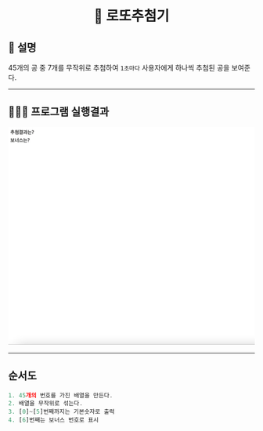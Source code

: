 <h1 align='middle'> 🤖 로또추첨기 


## 👾 설명

45개의 공 중 7개를 무작위로 추첨하여 `1초마다` 사용자에게 하나씩 추첨된 공을 보여준다.

---

## 👨🏻‍💻 프로그램 실행결과 ##

<img src="../images/lottery_play.gif" alt="실행결과"/>

---
## 순서도
```js
1. 45개의 번호를 가진 배열을 만든다.
2. 배열을 무작위로 섞는다.
3. [0]~[5]번째까지는 기본숫자로 출력
4. [6]번째는 보너스 번호로 표시
```